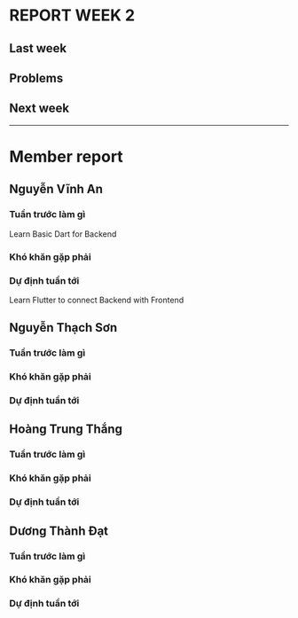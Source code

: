 # REPORT WEEK 2

## Last week

## Problems

## Next week

---

# Member report

## Nguyễn Vĩnh An

### Tuần trước làm gì
Learn Basic Dart for Backend

### Khó khăn gặp phải

### Dự định tuần tới
Learn Flutter to connect Backend with Frontend

## Nguyễn Thạch Sơn

### Tuần trước làm gì

### Khó khăn gặp phải

### Dự định tuần tới
## Hoàng Trung Thắng

### Tuần trước làm gì

### Khó khăn gặp phải

### Dự định tuần tới
## Dương Thành Đạt

### Tuần trước làm gì

### Khó khăn gặp phải

### Dự định tuần tới